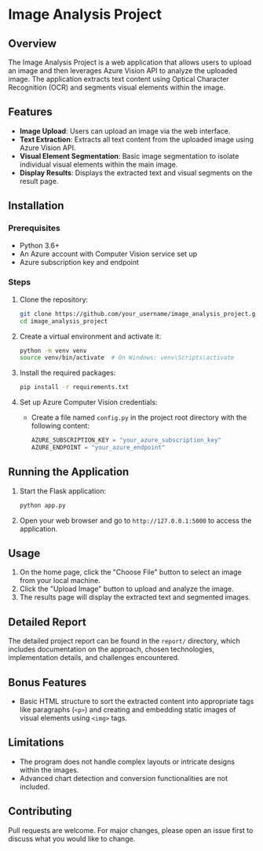 # Image Analysis Project

## Overview
The Image Analysis Project is a web application that allows users to upload an image and then leverages Azure Vision API to analyze the uploaded image. The application extracts text content using Optical Character Recognition (OCR) and segments visual elements within the image.

## Features
- **Image Upload**: Users can upload an image via the web interface.
- **Text Extraction**: Extracts all text content from the uploaded image using Azure Vision API.
- **Visual Element Segmentation**: Basic image segmentation to isolate individual visual elements within the main image.
- **Display Results**: Displays the extracted text and visual segments on the result page.


## Installation

### Prerequisites
- Python 3.6+
- An Azure account with Computer Vision service set up
- Azure subscription key and endpoint

### Steps
1. Clone the repository:
    ```sh
    git clone https://github.com/your_username/image_analysis_project.git
    cd image_analysis_project
    ```

2. Create a virtual environment and activate it:
    ```sh
    python -m venv venv
    source venv/bin/activate  # On Windows: venv\Scripts\activate
    ```

3. Install the required packages:
    ```sh
    pip install -r requirements.txt
    ```

4. Set up Azure Computer Vision credentials:
    - Create a file named `config.py` in the project root directory with the following content:
        ```python
        AZURE_SUBSCRIPTION_KEY = "your_azure_subscription_key"
        AZURE_ENDPOINT = "your_azure_endpoint"
        ```

## Running the Application
1. Start the Flask application:
    ```sh
    python app.py
    ```

2. Open your web browser and go to `http://127.0.0.1:5000` to access the application.

## Usage
1. On the home page, click the "Choose File" button to select an image from your local machine.
2. Click the "Upload Image" button to upload and analyze the image.
3. The results page will display the extracted text and segmented images.

## Detailed Report
The detailed project report can be found in the `report/` directory, which includes documentation on the approach, chosen technologies, implementation details, and challenges encountered.

## Bonus Features
- Basic HTML structure to sort the extracted content into appropriate tags like paragraphs (`<p>`) and creating and embedding static images of visual elements using `<img>` tags.

## Limitations
- The program does not handle complex layouts or intricate designs within the images.
- Advanced chart detection and conversion functionalities are not included.

## Contributing
Pull requests are welcome. For major changes, please open an issue first to discuss what you would like to change.
